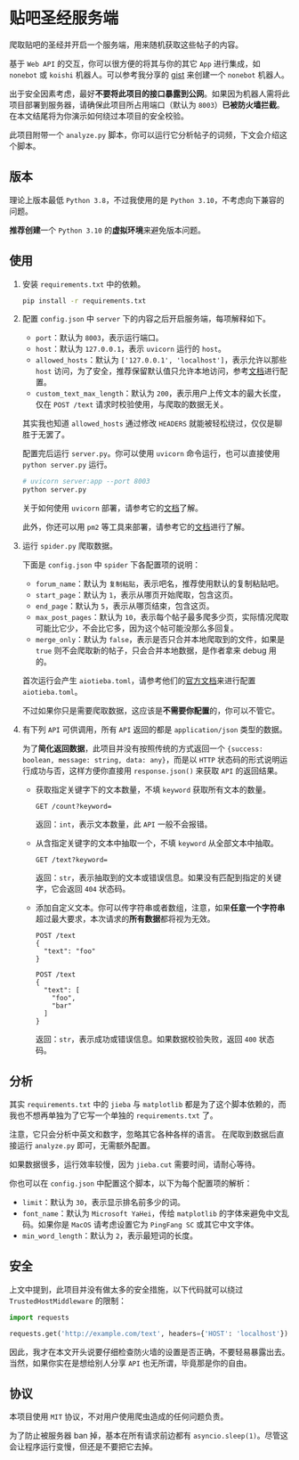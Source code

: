 # 贴吧圣经服务端

爬取贴吧的圣经并开启一个服务端，用来随机获取这些帖子的内容。

基于 `Web API` 的交互，你可以很方便的将其与你的其它 `App` 进行集成，如 `nonebot` 或 `koishi` 机器人。可以参考我分享的 [gist](https://gist.github.com/kifuan/1b440cd848c3677f3486904f8ad2e44b) 来创建一个 `nonebot` 机器人。

出于安全因素考虑，最好**不要将此项目的接口暴露到公网**。如果因为机器人需将此项目部署到服务器，请确保此项目所占用端口（默认为 `8003`）**已被防火墙拦截**。在本文结尾将为你演示如何绕过本项目的安全校验。

此项目附带一个 `analyze.py` 脚本，你可以运行它分析帖子的词频，下文会介绍这个脚本。

## 版本

理论上版本最低 `Python 3.8`，不过我使用的是 `Python 3.10`，不考虑向下兼容的问题。

**推荐创建**一个 `Python 3.10` 的**虚拟环境**来避免版本问题。

## 使用

1. 安装 `requirements.txt` 中的依赖。

   ```bash
   pip install -r requirements.txt
   ```

2. 配置 `config.json` 中 `server` 下的内容之后开启服务端，每项解释如下。
   
   + `port`：默认为 `8003`，表示运行端口。
   + `host`：默认为 `127.0.0.1`，表示 `uvicorn` 运行的 `host`。
   + `allowed_hosts`：默认为 `['127.0.0.1', 'localhost']`，表示允许以那些 `host` 访问，为了安全，推荐保留默认值只允许本地访问，参考[文档](https://fastapi.tiangolo.com/zh/advanced/middleware/#trustedhostmiddleware)进行配置。
   + `custom_text_max_length`：默认为 `200`，表示用户上传文本的最大长度，仅在 `POST /text` 请求时校验使用，与爬取的数据无关。

   其实我也知道 `allowed_hosts` 通过修改 `HEADERS` 就能被轻松绕过，仅仅是聊胜于无罢了。

   配置完后运行 `server.py`。你可以使用 `uvicorn` 命令运行，也可以直接使用 `python server.py` 运行。

   ```bash
   # uvicorn server:app --port 8003
   python server.py
   ```

   关于如何使用 `uvicorn` 部署，请参考它的[文档](http://www.uvicorn.org/deployment/)了解。

   此外，你还可以用 `pm2` 等工具来部署，请参考它的[文档](https://pm2.keymetrics.io/docs/usage/quick-start/)进行了解。

3. 运行 `spider.py` 爬取数据。

   下面是 `config.json` 中 `spider` 下各配置项的说明：

   + `forum_name`：默认为 `复制粘贴`，表示吧名，推荐使用默认的复制粘贴吧。
   + `start_page`：默认为 `1`，表示从哪页开始爬取，包含这页。
   + `end_page`：默认为 `5`，表示从哪页结束，包含这页。
   + `max_post_pages`：默认为 `10`，表示每个帖子最多爬多少页，实际情况爬取可能比它少，不会比它多，因为这个帖可能没那么多回复。
   + `merge_only`：默认为 `false`，表示是否只合并本地爬取到的文件，如果是 `true` 则不会爬取新的帖子，只会合并本地数据，是作者拿来 debug 用的。

   首次运行会产生 `aiotieba.toml`，请参考他们的[官方文档](https://v-8.top/tutorial/quickstart/#_4)来进行配置 `aiotieba.toml`。

   不过如果你只是需要爬取数据，这应该是**不需要你配置**的，你可以不管它。

4. 有下列 `API` 可供调用，所有 `API` 返回的都是 `application/json` 类型的数据。

   为了**简化返回数据**，此项目并没有按照传统的方式返回一个 `{success: boolean, message: string, data: any}`，而是以 `HTTP` 状态码的形式说明运行成功与否，这样方便你直接用 `response.json()` 来获取 `API` 的返回结果。

   + 获取指定关键字下的文本数量，不填 `keyword` 获取所有文本的数量。

     ```http
     GET /count?keyword=
     ```

     返回：`int`，表示文本数量，此 `API` 一般不会报错。

   + 从含指定关键字的文本中抽取一个，不填 `keyword` 从全部文本中抽取。

     ```http
     GET /text?keyword=
     ```

     返回：`str`，表示抽取到的文本或错误信息。如果没有匹配到指定的关键字，它会返回 `404` 状态码。

   + 添加自定义文本。你可以传字符串或者数组，注意，如果**任意一个字符串**超过最大要求，本次请求的**所有数据**都将视为无效。

     ```http
     POST /text
     {
       "text": "foo"
     }
     
     POST /text
     {
       "text": [
         "foo",
         "bar"
       ]
     }
     ```
     
     返回：`str`，表示成功或错误信息。如果数据校验失败，返回 `400` 状态码。


## 分析

其实 `requirements.txt` 中的 `jieba` 与 `matplotlib` 都是为了这个脚本依赖的，而我也不想再单独为了它写一个单独的 `requirements.txt` 了。

注意，它只会分析中英文和数字，忽略其它各种各样的语言。 在爬取到数据后直接运行 `analyze.py` 即可，无需额外配置。

如果数据很多，运行效率较慢，因为 `jieba.cut` 需要时间，请耐心等待。

你也可以在 `config.json` 中配置这个脚本，以下为每个配置项的解析：

+ `limit`：默认为 `30`，表示显示排名前多少的词。
+ `font_name`：默认为 `Microsoft YaHei`，传给 `matplotlib` 的字体来避免中文乱码。如果你是 `MacOS` 请考虑设置它为 `PingFang SC` 或其它中文字体。
+ `min_word_length`：默认为 `2`，表示最短词的长度。

## 安全

上文中提到，此项目并没有做太多的安全措施，以下代码就可以绕过 `TrustedHostMiddleware` 的限制：

```py
import requests

requests.get('http://example.com/text', headers={'HOST': 'localhost'})
```

因此，我才在本文开头说要仔细检查防火墙的设置是否正确，不要轻易暴露出去。当然，如果你实在是想给别人分享 `API` 也无所谓，毕竟那是你的自由。


## 协议

本项目使用 `MIT` 协议，不对用户使用爬虫造成的任何问题负责。

为了防止被服务器 ban 掉，基本在所有请求前边都有 `asyncio.sleep(1)`。尽管这会让程序运行变慢，但还是不要把它去掉。

